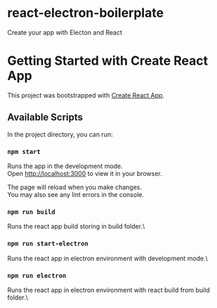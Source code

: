 # react-electron-boilerplate

Create your app with Electon and React

# Getting Started with Create React App

This project was bootstrapped with [Create React App](https://github.com/facebook/create-react-app).

## Available Scripts

In the project directory, you can run:

### `npm start`

Runs the app in the development mode.\
Open [http://localhost:3000](http://localhost:3000) to view it in your browser.

The page will reload when you make changes.\
You may also see any lint errors in the console.

### `npm run build`

Runs the react app build storing in build folder.\

### `npm run start-electron`

Runs the react app in electron environment with development mode.\

### `npm run electron`

Runs the react app in electron environment with react build from build folder.\
